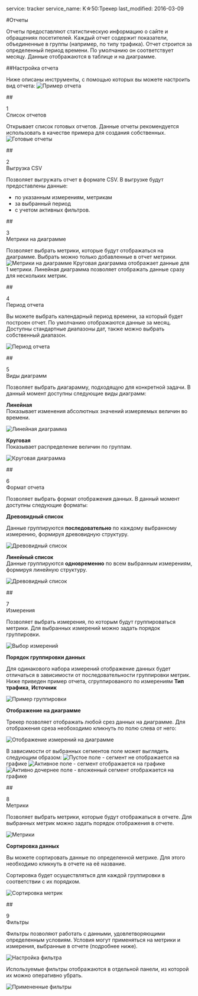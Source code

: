 service: tracker
service_name: K☆50:Трекер
last_modified: 2016-03-09

#Отчеты

Отчеты предоставляют статистическую информацию о сайте и обращениях посетителей.
Каждый отчет содержит показатели, объединенные в группы (например, по типу трафика). Отчет строится за определенный период времени. По умолчанию он соответствует месяцу. Данные отображаются в таблице и на диаграмме.

##Настройка отчета

Ниже описаны инструменты, с помощью которых вы можете настроить вид отчета:
![Пример отчета](report_1.png)

##<div class="dig">1</div><div class="header">Список отчетов</div>


Открывает список готовых отчетов. Данные отчеты рекомендуется использовать в качестве примера для создания собственных.
![Готовые отчеты](report_11.png)

##<div class="dig">2</div><div class="header">Выгрузка CSV</div>

Позволяет выгружать отчет в формате CSV.
В выгрузке будут предоставлены данные:
- по указанным измерениям, метрикам 
- за выбранный период 
- с учетом активных фильтров.

##<div class="dig">3</div><div class="header">Метрики на диаграмме</div>

Позволяет выбрать метрики, которые будут отображаться на диаграмме. Выбрать можно только добавленные в отчет метрики.  
![Метрики на диаграмме](report_41.png)
Круговая диаграмма отображает данные для 1 метрики. Линейная диаграмма позволяет отображать данные сразу для нескольких метрик.

##<div class="dig">4</div><div class="header">Период отчета</div>

Вы можете выбрать календарный период времени, за который будет построен отчет. По умолчанию отображаются данные за месяц. Доступны стандартные диапазоны дат, также можно выбрать собственный диапазон.

![Период отчета](report_51.png)

##<div class="dig">5</div><div class="header">Виды диаграмм</div>

Позволяет выбрать диагарамму, подходящую для конкретной задачи. В данный момент доступны следующие виды диаграмм:

**Линейная**<br/>
Показывает изменения абсолютных значений измеряемых величин во времени.

![Линейная диаграмма](report_62.png)

**Круговая**<br/>
Показывает распределение величин по группам.

![Круговая диаграмма](report_61.png)

##<div class="dig">6</div><div class="header">Формат отчета</div>

Позволяет выбрать формат отображения данных. В данный момент доступны следующие форматы:

**Древовидный список**<br/>

Данные группируются **последовательно** по каждому выбранному измерению, формируя древовидную структуру.

![Древовидный список](report_601.png)

**Линейный список**<br/>
Данные группируются **одновременно** по всем выбранным измерениям, формируя линейную структуру.

![Древовидный список](report_602.png)

##<div class="dig">7</div><div class="header">Измерения</div>

Позволяет выбрать измерения, по которым будут группироваться метрики. Для выбранных измерений можно задать порядок группировки.

![Выбор измерений](report_71.png)

**Порядок группировки данных**

Для одинакового набора измерений отображение данных будет отличаться в зависимости от последовательности группировки метрик. Ниже приведен пример отчета, сгруппированого по измерениям **Тип трафика**, **Источник**

![Пример группировки](report_72.png)

**Отображение на диаграмме**

Трекер позволяет отображать любой срез данных на диаграмме. Для отображения среза необоходимо кликнуть по полю слева от него:

![Отображение измерений на диаграмме](report_73.png)

В зависимости от выбранных сегментов поле может выглядеть следующим образом:
![Пустое поле](report_76.png) - сегмент не отображается на графике
![Активное поле](report_75.png) - сегмент отображается на графике
![Активно дочернее поле](report_74.png) - вложенный сегмент отображается на графике

##<div class="dig">8</div><div class="header">Метрики</div>

Позволяет выбрать метрики, которые будут отображаться в отчете. Для выбранных метрик можно задать порядок отображения в отчете.

![Метрики](report_81.png)

**Сортировка данных**

Вы можете сортировать данные по определенной метрике. Для этого необходимо кликнуть в отчете на её название.

Сортировка будет осуществляться для каждой группировки в соответствии с их порядком.

![Сортировка метрик](report_82.png)

##<div class="dig">9</div><div class="header">Фильтры</div>

Фильтры позволяют работать с данными, удовлетворяющими определенным условиям.
Условия могут применяться на метрики и измерения, выбранные в отчете (подробнее ниже).

![Настройка фильтра](report_21.png)

Используемые фильтры отображаются в отдельной панели, из которой их можно оперативно убрать.

![Примененные фильтры](report_22.png)